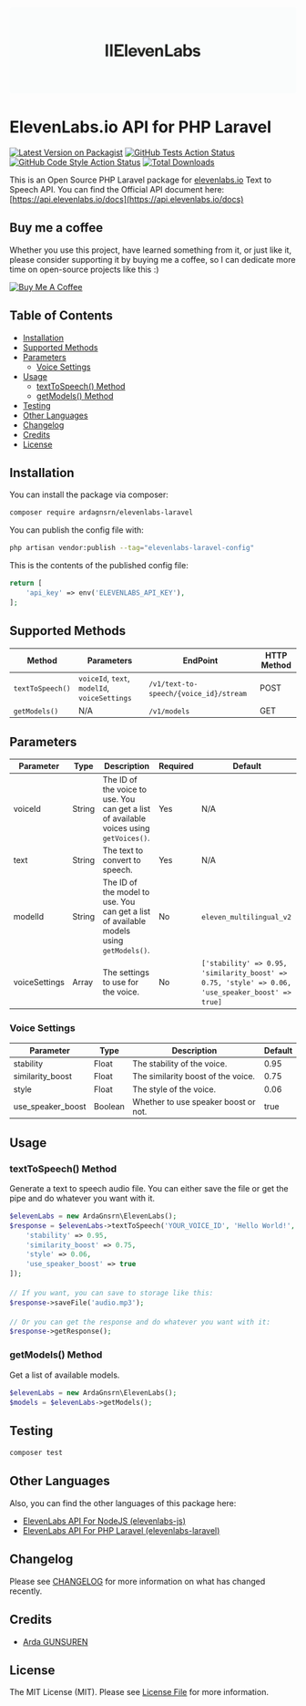 ![elevenlabs-js](https://raw.githubusercontent.com/ardagnsrn/elevenlabs-js/master/banner.png)

ElevenLabs.io API for PHP Laravel
============
[![Latest Version on Packagist](https://img.shields.io/packagist/v/ardagnsrn/elevenlabs-laravel.svg?style=flat-square)](https://packagist.org/packages/ardagnsrn/elevenlabs-laravel)
[![GitHub Tests Action Status](https://img.shields.io/github/actions/workflow/status/ardagnsrn/elevenlabs-laravel/run-tests.yml?branch=main&label=tests&style=flat-square)](https://github.com/ardagnsrn/elevenlabs-laravel/actions?query=workflow%3Arun-tests+branch%3Amain)
[![GitHub Code Style Action Status](https://img.shields.io/github/actions/workflow/status/ardagnsrn/elevenlabs-laravel/fix-php-code-style-issues.yml?branch=main&label=code%20style&style=flat-square)](https://github.com/ardagnsrn/elevenlabs-laravel/actions?query=workflow%3A"Fix+PHP+code+style+issues"+branch%3Amain)
[![Total Downloads](https://img.shields.io/packagist/dt/ardagnsrn/elevenlabs-laravel.svg?style=flat-square)](https://packagist.org/packages/ardagnsrn/elevenlabs-laravel)

This is an Open Source PHP Laravel package for [elevenlabs.io](https://elevenlabs.io) Text to Speech API. You can
find the Official API document here: [https://api.elevenlabs.io/docs](https://api.elevenlabs.io/docs)

## Buy me a coffee

Whether you use this project, have learned something from it, or just like it, please consider supporting it by buying
me a coffee, so I can dedicate more time on open-source projects like this :)

<a href="https://www.buymeacoffee.com/ardagnsrn" target="_blank"><img src="https://www.buymeacoffee.com/assets/img/custom_images/orange_img.png" alt="Buy Me A Coffee" style="height: auto !important;width: auto !important;" ></a>

## Table of Contents

- [Installation](#installation)
- [Supported Methods](#supported-methods)
- [Parameters](#parameters)
  - [Voice Settings](#voice-settings)
- [Usage](#usage)
  - [textToSpeech() Method](#texttospeech-method)
  - [getModels() Method](#getmodels-method)
- [Testing](#testing)
- [Other Languages](#other-languages)
- [Changelog](#changelog)
- [Credits](#credits)
- [License](#license)

## Installation

You can install the package via composer:

```bash
composer require ardagnsrn/elevenlabs-laravel
```

You can publish the config file with:

```bash
php artisan vendor:publish --tag="elevenlabs-laravel-config"
```

This is the contents of the published config file:

```php
return [
    'api_key' => env('ELEVENLABS_API_KEY'),
];
```

## Supported Methods

| Method           | Parameters                                    | EndPoint                               | HTTP Method |
|------------------|-----------------------------------------------|----------------------------------------|-------------|
| `textToSpeech()` | `voiceId`, `text`, `modelId`, `voiceSettings` | `/v1/text-to-speech/{voice_id}/stream` | POST        |
| `getModels()`    | N/A                                           | `/v1/models`                           | GET         |

## Parameters

| Parameter     | Type   | Description                                                                             | Required | Default                                                                                           |
|---------------|--------|-----------------------------------------------------------------------------------------|----------|---------------------------------------------------------------------------------------------------|
| voiceId       | String | The ID of the voice to use. You can get a list of available voices using `getVoices()`. | Yes      | N/A                                                                                               |
| text          | String | The text to convert to speech.                                                          | Yes      | N/A                                                                                               |
| modelId       | String | The ID of the model to use. You can get a list of available models using `getModels()`. | No       | `eleven_multilingual_v2`                                                                          |
| voiceSettings | Array  | The settings to use for the voice.                                                      | No       | `['stability' => 0.95, 'similarity_boost' => 0.75, 'style' => 0.06, 'use_speaker_boost' => true]` |

### Voice Settings

| Parameter         | Type    | Description                          | Default |
|-------------------|---------|--------------------------------------|---------|
| stability         | Float   | The stability of the voice.          | 0.95    |
| similarity_boost  | Float   | The similarity boost of the voice.   | 0.75    |
| style             | Float   | The style of the voice.              | 0.06    |
| use_speaker_boost | Boolean | Whether to use speaker boost or not. | true    |

## Usage

### textToSpeech() Method
Generate a text to speech audio file. You can either save the file or get the pipe and do whatever you want with it.
```php
$elevenLabs = new ArdaGnsrn\ElevenLabs();
$response = $elevenLabs->textToSpeech('YOUR_VOICE_ID', 'Hello World!', 'eleven_multilingual_v2', [
    'stability' => 0.95, 
    'similarity_boost' => 0.75, 
    'style' => 0.06, 
    'use_speaker_boost' => true
]);

// If you want, you can save to storage like this:
$response->saveFile('audio.mp3');

// Or you can get the response and do whatever you want with it:
$response->getResponse();
```

### getModels() Method
Get a list of available models.
```php
$elevenLabs = new ArdaGnsrn\ElevenLabs();
$models = $elevenLabs->getModels();
```

## Testing

```bash
composer test
```

## Other Languages
Also, you can find the other languages of this package here:
- [ElevenLabs API For NodeJS (elevenlabs-js)](https://github.com/ArdaGnsrn/elevenlabs-js)
- [ElevenLabs API For PHP Laravel (elevenlabs-laravel)](https://github.com/ArdaGnsrn/elevenlabs-laravel)

## Changelog

Please see [CHANGELOG](CHANGELOG.md) for more information on what has changed recently.

## Credits
- [Arda GUNSUREN](https://github.com/ArdaGnsrn)

## License

The MIT License (MIT). Please see [License File](LICENSE.md) for more information.
